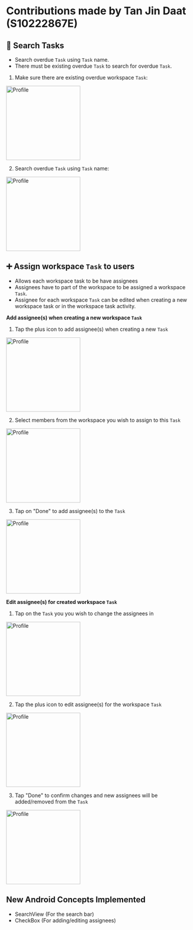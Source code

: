 # Contributions made by Tan Jin Daat (S10222867E)

## :mag_right: Search Tasks
- Search overdue `Task` using `Task` name.
- There must be existing overdue `Task` to search for overdue `Task`.

1. Make sure there are existing overdue workspace `Task`:
<img src="/assets/screenshots/overdue_tasks_JinDaat.jpeg" alt="Profile" width="200">

2. Search overdue `Task` using `Task` name:
<img src="/assets/screenshots/search_overdue_tasks_JinDaat.jpeg" alt="Profile" width="200">

## :heavy_plus_sign: Assign workspace `Task` to users
- Allows each workspace task to be have assignees
- Assignees have to part of the workspace to be assigned a workspace `Task`.
- Assignee for each workspace `Task` can be edited when creating a new workspace task or in the workspace task activity.

**Add assignee(s) when creating a new workspace `Task`**

1. Tap the plus icon to add assignee(s) when creating a new `Task`
<img src="/assets/screenshots/new_task_activity_JinDaat.jpeg" alt="Profile" width="200">

2. Select members from the workspace you wish to assign to this `Task`
<img src="/assets/screenshots/manage_assignee_JinDaat.jpeg" alt="Profile" width="200">

3. Tap on "Done" to add assignee(s) to the `Task`
<img src="/assets/screenshots/new_task_assignee_JinDaat.jpeg" alt="Profile" width="200">

**Edit assignee(s) for created workspace `Task`**

1. Tap on the `Task` you you wish to change the assignees in
<img src="/assets/screenshots/select_tasks_JinDaat.jpeg" alt="Profile" width="200">

2. Tap the plus icon to edit assignee(s) for the workspace `Task`
<img src="assets/screenshots/edit_assignee_JinDaat.jpeg" alt="Profile" width="200">

3. Tap "Done" to confirm changes and new assignees will be added/removed from the `Task`
<img src="/assets/screenshots/confirm_edit_assignee_JinDaat.jpeg" alt="Profile" width="200">

## New Android Concepts Implemented
- SearchView (For the search bar)
- CheckBox (For adding/editing assignees)
